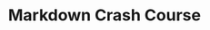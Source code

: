 ---
title: Markdown Crash Course
description: ''
position: 6
category: Learn Basics of Markdown Language
---